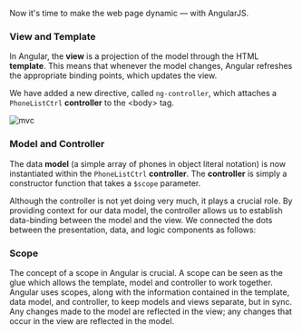 Now it's time to make the web page dynamic — with AngularJS.

### View and Template

In Angular, the __view__ is a projection of the model through the HTML __template__. This means that
whenever the model changes, Angular refreshes the appropriate binding points, which updates the
view.

We have added a new directive, called `ng-controller`, which attaches a `PhoneListCtrl`
__controller__ to the &lt;body&gt; tag.

![mvc](http://live4code.github.io/angular-phonecat/tutorial_02.png "MVC in Angular")

### Model and Controller

The data __model__ (a simple array  of phones in object literal notation) is now instantiated within
the `PhoneListCtrl` __controller__. The __controller__ is simply a constructor function that takes a
`$scope` parameter.

Although the controller is not yet doing very much, it plays a crucial role. By providing context
for our data model, the controller allows us to establish data-binding between
the model and the view. We connected the dots between the presentation, data, and logic components
as follows:

### Scope

The concept of a scope in Angular is crucial. A scope can be seen as the glue which allows the
template, model and controller to work together. Angular uses scopes, along with the information
contained in the template, data model, and controller, to keep models and views separate, but in
sync. Any changes made to the model are reflected in the view; any changes that occur in the view
are reflected in the model.
